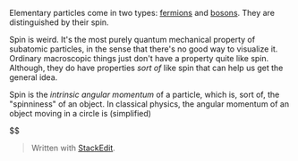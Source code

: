 Elementary particles come in two types: [fermions](https://en.wikipedia.org/wiki/Enrico_Fermi) and [bosons](https://en.wikipedia.org/wiki/Satyendra_Nath_Bose). They are distinguished by their spin.

Spin is weird. It's the most purely quantum mechanical property of subatomic particles, in the sense that there's no good way to visualize it. Ordinary macroscopic things just don't have a property quite like spin. Although, they do have properties *sort of* like spin that can help us get the general idea.

Spin is the *intrinsic angular momentum* of a particle, which is, sort of, the "spinniness" of an object. In classical physics, the angular momentum of an object moving in a circle is (simplified)

$$ 


> Written with [StackEdit](https://stackedit.io/).
<!--stackedit_data:
eyJoaXN0b3J5IjpbLTUzMjE0Nzk3NywtMTA3MDIyNjMwMSwtMj
A1OTg4ODkwMywtMTQxNjQzNDQ3OCwtMTYyNTI2MTgwMywtMjY5
NjIyNTI4XX0=
-->